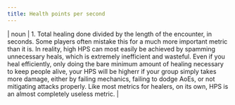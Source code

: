 ```yaml
---
title: Health points per second
---
```

| noun | 1.  	Total healing done divided by the length of the encounter, in seconds. Some players often mistake this for a much more important metric than it is. In reality, high HPS can most easily be achieved by spamming unnecessary heals, which is extremely inefficient and wasteful. Even if you heal efficiently, only doing the bare minimum amount of healing necessary to keep people alive, your HPS will be higherr if your group simply takes more damage, either by failing mechanics, failing to dodge AoEs, or not mitigating attacks properly. Like most metrics for healers, on its own, HPS is an almost completely useless metric.	|